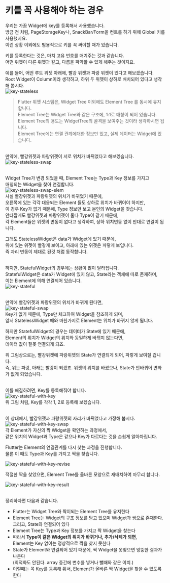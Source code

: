 # 키를 꼭 사용해야 하는 경우
우리는 가끔 Widget에 key를 등록해서 사용했습니다.  
방금 전 처럼, PageStorageKey나, SnackBar/Form을 컨트롤 하기 위해 Global 키를 사용했지요.  
이런 상황 이외에도 범용적으로 키를 꼭 써야할 때가 있습니다.  

키를 등록한다는 것은, 마치 고유 번호를 매겨주는 것과 같습니다.  
어떤 위젯이 다른 위젯과 같고, 다름을 파악할 수 있게 해주는 것이지요.  

예를 들어, 어떤 루트 위젯 아래에, 빨강 위젯과 파랑 위젯이 있다고 해보겠습니다.  
Root Widget이 Column이라 생각하고, 하위 두 위젯이 상하로 배치되어 있다고 생각해 봅시다.  
![key-stateless](images/key-stateless.png)  

> Flutter 위젯 시스템은, Widget Tree 이외에도 Element Tree 를 동시에 유지합니다.  
> Element Tree는 Widget Tree와 같은 구조에, 1:1로 매칭이 되어 있습니다.  
> Element Tree의 용도는 WidgetTree의 골격을 보여주는 것이라 생각하시면 됩니다.  
> Element Tree에는 연결 관계에대한 정보만 있고, 실제 데이터는 Widget에 있습니다.  

&nbsp;  
만약에, 빨강위젯과 파랑위젯이 서로 위치가 바뀌었다고 해보곘습니다.  
![key-stateless-swap](images/key-stateless-swap.png)  

&nbsp;  
Widget Tree가 변경 되었을 때, Element Tree는 Type과 Key 정보를 가지고  
매칭되는 Widget을 찾아 연결합니다.  
![key-stateless-swap-elem](images/key-stateless-swap-elem.png)  
사실 빨강위젯과 파랑위젯의 위치가 바뀌었기 때문에,  
오른쪽에 있는 각각 대응되는 Element 들도 상하로 위치가 바뀌어야 하지만,  
이 경우 Key가 없기 때문에, Type 정보만 보고 본인의 Widget을 찾습니다.  
안타깝게도 빨강위젯과 파랑위젯이 둘다 Type이 같기 때문에,  
각 Element들은 위젯의 변동이 없다고 생각하여, 상하 위치변동 없이 반대로 연결이 됩니다.  

그래도 StatelessWidget은 data가 Widget에 있기 때문에,  
위에 있는 위젯이 빨갛게 보이고, 아래에 있는 위젯은 파랗게 보입니다.  
즉 자리 변동이 제대로 된것 처럼 동작합니다.  

&nbsp;  
하지만, StatefulWidget의 경우에는 상황이 많이 달라집니다.  
StatefulWidget은 data가 Widget에 있지 않고, State라는 객체에 따로 존재하며,  
이는 Element에 의해 연결되어 있습니다.  
![key-stateful](images/key-stateful.png)  

&nbsp;  
만약에 빨강위젯과 파랑위젯의 위치가 바뀌게 된다면,  
![key-stateful-swap](images/key-stateful-swap.png)  
Key가 없기 때문에, Type만 체크하여 Widget을 참조하게 되며,  
앞서 StatelessWidget 때와 마찬가지로 Element는 위치가 바뀌지 않게 됩니다.  

하지만 StatefulWidget의 경우는 데이터가 State에 있기 때문에,  
Element의 위치가 Widget의 위치와 동일하게 바뀌지 않는다면,  
데이터 값이 잘못 연결되게 되죠.  

위 그림상으로는, 빨강위젯에 파랑위젯의 State가 연결되게 되어, 파랗게 보여질 겁니다.  
즉, 위는 파랑, 아래는 빨강이 되겠죠. 위젯의 위치를 바꿨으나, State가 안바뀌어 변화가 없게 되었습니다.  

&nbsp;  
이를 해결하려면, Key를 등록해줘야 합니다.  
![key-stateful-with-key](images/key-stateful-with-key.png)  
위 그림 처럼, Key를 각각 1, 2로 등록해 보겠습니다.  

&nbsp;  
이 상태에서, 빨강위젯과 파랑위젯의 자리가 바뀌었다고 가정해 봅시다.  
![key-stateful-with-key-swap](images/key-stateful-with-key-swap.png)  
각 Element가 자신의 짝 Widget을 확인하는 과정에서,  
같은 위치의 Widget과 Type은 같으나 Key가 다르다는 것을 손쉽게 알아차립니다.  

Flutter는 Element의 연결관계를 다시 찾는 과정을 진행합니다.  
물론 이 때도 Type과 Key를 가지고 짝을 찾습니다.  

![key-stateful-with-key-revise](images/key-stateful-with-key-revise.png)  

적절한 짝을 찾았으면, Element Tree를 올바른 모양으로 재배치하여 마무리 합니다.  

![key-stateful-with-key-result](images/key-stateful-with-key-result.png)  

&nbsp;  
정리하자면 다음과 같습니다.  
- Flutter는 Widget Tree와 짝이되는 Element Tree를 유지한다
- Element Tree는 Widget의 구조 정보를 담고 있으며 Widget과 쌍으로 존재한다.  
  그리고, State와 연결되어 있다  
- Element Tree는 Type과 Key 정보를 가지고 짝 Widget을 찾는다  
- 따라서 **Type이 같은 Widget의 위치가 바뀌거나, 추가/삭제가 되면**,  
  Element는 Key 없이는 정상적으로 짝을 찾지 못한다
- State가 Element와 연결되어 있기 때문에, 짝 Widget을 못찾으면 엉뚱한 결과가 나온다  
  (최적화도 안된다. array 중간에 변수를 넣거나 뺄때와 같은 이치.)
- 이럴때는 꼭 Key를 등록해 줘서, Element가 올바른 짝 Widget을 찾을 수 있도록 한다